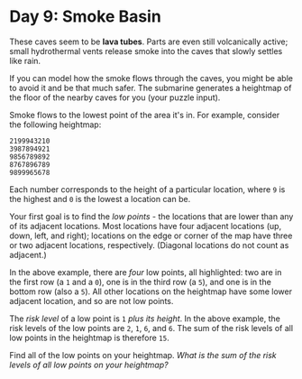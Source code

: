 # Day 9: Smoke Basin

These caves seem to be **lava tubes**.
Parts are even still volcanically active; small hydrothermal vents release smoke into the caves that slowly settles like rain.

If you can model how the smoke flows through the caves, you might be able to avoid it and be that much safer.
The submarine generates a heightmap of the floor of the nearby caves for you (your puzzle input).

Smoke flows to the lowest point of the area it's in.
For example, consider the following heightmap:

```
2199943210
3987894921
9856789892
8767896789
9899965678
```

Each number corresponds to the height of a particular location, where `9` is the highest and `0` is the lowest a location can be.

Your first goal is to find the *low points* - the locations that are lower than any of its adjacent locations.
Most locations have four adjacent locations (up, down, left, and right); locations on the edge or corner of the map have three or two adjacent locations, respectively.
(Diagonal locations do not count as adjacent.)

In the above example, there are *four* low points, all highlighted: two are in the first row (a `1` and a `0`), one is in the third row (a `5`), and one is in the bottom row (also a `5`).
All other locations on the heightmap have some lower adjacent location, and so are not low points.

The *risk level* of a low point is `1` *plus its height*. In the above example, the risk levels of the low points are `2`, `1`, `6`, and `6`.
The sum of the risk levels of all low points in the heightmap is therefore `15`.

Find all of the low points on your heightmap.
*What is the sum of the risk levels of all low points on your heightmap?*